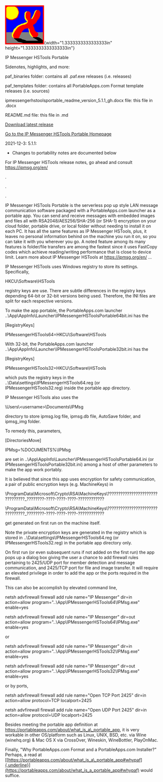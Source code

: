 ![image info](./ipmessengerhstoolsportable_readme_version_5.1.1_gh_files/media/image1.png){width="1.3333333333333333in"
height="1.3333333333333333in"}

IP Messenger HSTools Portable

Sidenotes, highlights, and more:

paf_binaries folder: contains all .paf.exe releases (i.e. releases)

paf_templates folder: contains all PortableApps.com Format template
releases (i.e. sources)

ipmessengerhstoolsportable_readme_version_5.1.1_gh.docx file: this file
in .docx

README.md file: this file in .md

[Download latest
release](https://github.com/hoabut/IP-Messenger-HSTools-Portable/releases/tag/v5.1.1)

[Go to the IP Messenger HSTools Portable
Homepage](https://portableapps.com/node/62011)

2021-12-3: 5.1.1:

-   Changes to portability notes are documented below

For IP Messenger HSTools release notes, go ahead and consult
<https://ipmsg.org/en/>

.

.

.

IP Messenger HSTools Portable is the serverless pop up style LAN message
communication software packaged with a PortableApps.com launcher as a
portable app. You can send and receive messages with embedded images and
files all with RSA2048/AES256/SHA-256 (or SHA-1) encryption on your
cloud folder, portable drive, or local folder without needing to install
it on each PC. It has all the same features as IP Messenger HSTools,
plus, it leaves no personal information behind on the machine you run it
on, so you can take it with you wherever you go. A noted feature among
its many features is folder/file transfers are among the fastest since
it uses FastCopy codes which achieve reading/writing performance that is
close to device limit. Learn more about IP Messenger HSTools at
<https://ipmsg.org/en/> ...

IP Messenger HSTools uses Windows registry to store its settings.
Specifically,

HKCU\\Software\\HSTools

registry keys are use. There are subtle differences in the registry keys
depending 64-bit or 32-bit versions being used. Therefore, the INI files
are split for each respective versions.

To make the app portable, the PortableApps.com launcher
..\\App\\AppInfo\\Launcher\\IPMessengerHSToolsPortable64bit.ini has the

\[RegistryKeys\]

IPMessengerHSTools64=HKCU\\Software\\HSTools

With 32-bit, the PortableApps.com launcher
..\\App\\AppInfo\\Launcher\\IPMessengerHSToolsPortable32bit.ini has the

\[RegistryKeys\]

IPMessengerHSTools32=HKCU\\Software\\HSTools

which puts the registry keys in the
..\\Data\\settings\\IPMessengerHSTools64.reg (or
IPMessengerHSTools32.reg) inside the portable app directory.

IP Messenger HSTools also uses the

\\Users\\\<username>\\Documents\\IPMsg

directory to store ipmsg.log file, ipmsg.db file, AutoSave folder, and
ipmsg_img folder.

To remedy this, parameters,

\[DirectoriesMove\]

IPMsg=%DOCUMENTS%\\IPMsg

are set in ..\\App\\AppInfo\\Launcher\\IPMessengerHSToolsPortable64.ini
(or IPMessengerHSToolsPortable32bit.ini) among a host of other
parameters to make the app work portably.

It is believed that since this app uses encryption for safety
communication, a pair of public encryption keys (e.g. MachineKeys) in

\\ProgramData\\Microsoft\\Crypto\\RSA\\MachineKeys\\????????????????????????????????\_????????-????-????-????-????????????

\\ProgramData\\Microsoft\\Crypto\\RSA\\MachineKeys\\????????????????????????????????\_????????-????-????-????-????????????

get generated on first run on the machine itself.

Note the private encryption keys are generated in the registry which is
stored in ..\\Data\\settings\\IPMessengerHSTools64.reg (or
IPMessengerHSTools32.reg) in the portable app directory only.

On first run (or even subsequent runs if not added on the first run) the
app pops up a dialog box giving the user a chance to add firewall rules
pertaining to 2425/UDP port for member detection and message
communication, and 2425/TCP port for file and image transfer. It will
require an elevated privilege in order to add the app or the ports
required in the firewall.

This can also be accomplish by elevated command line,

netsh advfirewall firewall add rule name="IP Messenger" dir=in
action=allow program="..\\App\\IPMessengerHSTools64\\IPMsg.exe"
enable=yes

netsh advfirewall firewall add rule name="IP Messenger" dir=out
action=allow program="..\\App\\IPMessengerHSTools64\\IPMsg.exe"
enable=yes

or

netsh advfirewall firewall add rule name="IP Messenger" dir=in
action=allow program="..\\App\\IPMessengerHSTools32\\IPMsg.exe"
enable=yes

netsh advfirewall firewall add rule name="IP Messenger" dir=out
action=allow program="..\\App\\IPMessengerHSTools32\\IPMsg.exe"
enable=yes

or by ports,

netsh advfirewall firewall add rule name="Open TCP Port 2425" dir=in
action=allow protocol=TCP localport=2425

netsh advfirewall firewall add rule name="Open UDP Port 2425" dir=in
action=allow protocol=UDP localport=2425

Besides meeting the portable app definition at
https://portableapps.com/about/what_is_a\_portable_app, it is very
workable in other OS/platform such as Linux, UNIX, BSD, etc. via Wine
(winehq.org) & Mac OS X via CrossOver, Wineskin, WineBottler, PlayOnMac.

Finally, "Why PortableApps.com Format and a PortableApps.com Installer?"
Perhaps, a read at
[[https://portableapps.com/about/what_is_a\_portable_app#whypaf]{.underline}](https://portableapps.com/about/what_is_a_portable_app#whypaf)
would suffice.
